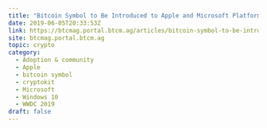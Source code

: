 ```yaml
---
title: "Bitcoin Symbol to Be Introduced to Apple and Microsoft Platforms"
date: 2019-06-05T20:33:53Z
link: https://btcmag.portal.btcm.ag/articles/bitcoin-symbol-to-be-introduced-to-apple-and-microsoft-platforms/?utm_medium=RSS&utm_source=hune
site: btcmag.portal.btcm.ag
topic: crypto
category:
  - Adoption & community
  - Apple
  - bitcoin symbol
  - cryptokit
  - Microsoft
  - Windows 10
  - WWDC 2019
draft: false
---
```

